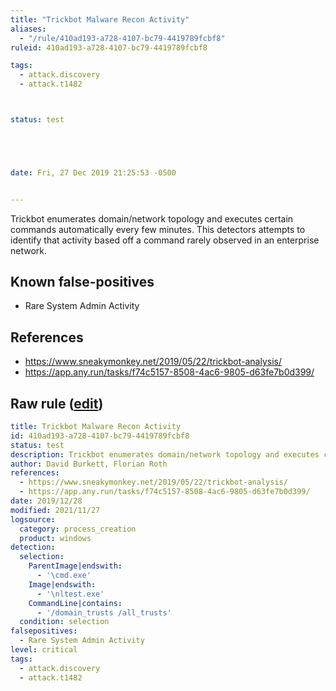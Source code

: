 ```yaml
---
title: "Trickbot Malware Recon Activity"
aliases:
  - "/rule/410ad193-a728-4107-bc79-4419789fcbf8"
ruleid: 410ad193-a728-4107-bc79-4419789fcbf8

tags:
  - attack.discovery
  - attack.t1482



status: test





date: Fri, 27 Dec 2019 21:25:53 -0500


---
```


Trickbot enumerates domain/network topology and executes certain commands automatically every few minutes. This detectors attempts to identify that activity based off a command rarely observed in an enterprise network.

<!--more-->


## Known false-positives

* Rare System Admin Activity



## References

* https://www.sneakymonkey.net/2019/05/22/trickbot-analysis/
* https://app.any.run/tasks/f74c5157-8508-4ac6-9805-d63fe7b0d399/


## Raw rule ([edit](https://github.com/SigmaHQ/sigma/edit/master/rules/windows/process_creation/proc_creation_win_malware_trickbot_recon_activity.yml))
```yaml
title: Trickbot Malware Recon Activity
id: 410ad193-a728-4107-bc79-4419789fcbf8
status: test
description: Trickbot enumerates domain/network topology and executes certain commands automatically every few minutes. This detectors attempts to identify that activity based off a command rarely observed in an enterprise network.
author: David Burkett, Florian Roth
references:
  - https://www.sneakymonkey.net/2019/05/22/trickbot-analysis/
  - https://app.any.run/tasks/f74c5157-8508-4ac6-9805-d63fe7b0d399/
date: 2019/12/28
modified: 2021/11/27
logsource:
  category: process_creation
  product: windows
detection:
  selection:
    ParentImage|endswith:
      - '\cmd.exe'
    Image|endswith:
      - '\nltest.exe'
    CommandLine|contains:
      - '/domain_trusts /all_trusts'
  condition: selection
falsepositives:
  - Rare System Admin Activity
level: critical
tags:
  - attack.discovery
  - attack.t1482

```
